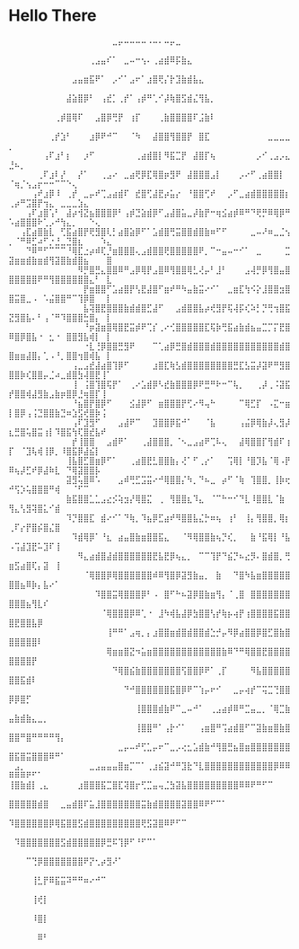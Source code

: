 # Hello There
⠀⠀⠀⠀⠀⠀⠀⠀⠀⠀⠀⠀⠀⠀⠀⠀⠀⠀⣀⡤⠤⠤⠤⠤⠠⠤⠄⠤⡤⣀⠀⠀⠀⠀⠀⠀⠀⠀⠀⠀⠀⠀⠀⠀⠀⠀⠀⠀⠀⠀⠀⠀⠀⠀⠀⠀⠀⠀⠀⠀⠀⠀⠀⠀⠀⠀⠀
⠀⠀⠀⠀⠀⠀⠀⠀⠀⠀⠀⠀⠀⠀⢀⣠⣤⠎⠁⠀⣀⠤⠒⢢⠄⢀⣴⣾⠿⡯⣷⣄⠀⠀⠀⠀⠀⠀⠀⠀⠀⠀⠀⠀⠀⠀⠀⠀⠀⠀⠀⠀⠀⠀⠀⠀⠀⠀⠀⠀⠀⠀⠀⠀⠀⠀⠀
⠀⠀⠀⠀⠀⠀⠀⠀⠀⠀⠀⣠⣤⣶⣯⠟⠁⠀⡠⠊⠁⣠⠖⠁⣰⣿⢟⡌⡗⣹⣷⣾⣧⣄⠀⠀⠀⠀⠀⠀⠀⠀⠀⠀⠀⠀⠀⠀⠀⠀⠀⠀⠀⠀⠀⠀⠀⠀⠀⠀⠀⠀⠀⠀⠀⠀⠀
⠀⠀⠀⠀⠀⠀⠀⠀⠀⠀⣼⣵⣿⡿⠃⠀⢠⣞⡁⢀⡞⠁⢠⡾⠛⢁⠊⡼⢷⣿⣫⣾⣌⢻⣧⡀⠀⠀⠀⠀⠀⠀⠀⠀⠀⠀⠀⠀⠀⠀⠀⠀⠀⠀⠀⠀⠀⠀⠀⠀⠀⠀⠀⠀⠀⠀⠀
⠀⠀⠀⠀⠀⠀⠀⠀⢀⡾⣿⢿⠏⠀⠀⣠⣿⡿⢛⡟⠀⢰⡏⠀⠀⠀⢀⣷⣿⣿⣿⣿⠏⣨⣷⠇⠀⠀⠀⠀⠀⠀⠀⠀⠀⠀⠀⠀⠀⠀⠀⠀⠀⠀⠀⠀⠀⠀⠀⠀⠀⠀⠀⠀⠀⠀⠀
⠀⠀⠀⠀⠀⠀⠀⢀⡞⣱⠃⠀⠀⠀⣰⡿⠟⠚⠉⠀⠀⠈⠳⠀⠀⣼⣿⣿⢻⣿⣿⡟⠀⣿⣏⠀⠀⠀⠀⠀⠀⠀⠀⠀⠀⣀⣀⣀⣀⡀⠀⠀⠀⠀⠀⠀⠀⠀⠀⠀⠀⠀⠀⠀⠀⠀⠀
⠀⠀⠀⠀⠀⠀⢠⠏⣰⠃⡆⠀⠀⡰⠋⠀⠀⠀⠀⠀⠀⠀⢀⣴⣾⣿⡇⠻⣯⣉⡟⠀⣼⣿⡏⢦⠀⠀⠀⠀⠀⠀⠀⡠⠊⢀⣠⡠⣄⣘⠦⡀⠀⠀⠀⠀⠀⠀⠀⠀⠀⠀⠀⠀⠀⠀⠀
⠀⠀⠀⠀⠀⢀⠏⣰⠇⡜⠀⠀⡜⠁⠀⠀⢀⣠⠔⠀⣀⣴⢟⡿⣏⢿⣿⡶⣻⠟⠀⣼⣿⣿⣿⣠⡇⠀⠀⠀⡠⠔⠋⢀⣴⣿⣿⡇⠀⠈⢶⡈⢢⣠⡖⠒⠒⠉⠉⠑⢄⠀⠀⠀⠀⠀⠀
⠀⠀⠀⠀⢠⠞⣰⡿⠸⠀⢀⡞⠀⣀⡤⠞⢉⣠⣴⣾⠏⠀⣞⣿⢋⣼⣟⡴⣥⡔⠀⠘⣿⣿⢋⠞⠀⠀⡠⠋⣀⣴⣾⣿⣿⣿⣿⣿⡆⢀⡴⠛⣩⣿⡟⢲⣄⠀⣀⣀⣀⣱⣄⠀⠀⠀⠀
⠀⠀⠀⢠⠏⣰⣿⢡⠃⠀⣼⡴⢺⣝⣦⣿⣿⣿⡿⠃⢠⡾⣙⣵⣾⡿⠋⣠⣼⣿⣥⣀⡼⣷⡟⠒⢶⣪⣴⡾⠿⠛⠙⢟⡛⠿⢿⡿⠛⠡⣴⣿⣿⣿⠗⢁⡠⠚⢳⣄⡀⠀⠀⠑⢄⠀⠀
⠀⠀⢠⣏⣴⣿⣷⣇⠀⢋⣯⣴⣿⡟⢟⣻⣿⢇⡃⣴⣿⣵⡿⠋⠁⣡⣾⣿⢛⣭⣿⣿⣾⣿⣷⠶⠋⠋⠀⠀⠀⠀⣀⠤⠜⠶⣀⣈⢢⡀⠈⠛⠿⣋⠴⠋⡐⣘⣀⣙⣿⣆⠀⠀⠀⠱⣄
⠀⠀⠀⠙⠿⠛⠋⠉⠉⠉⠘⢿⣏⣐⡴⠾⢏⡘⣶⣿⣿⣿⢄⣠⣾⣿⣿⢟⣿⣿⣿⣿⣿⠟⡀⠉⠒⣤⠤⠒⠊⠁⠀⣀⠀⠀⠀⠀⣉⣽⣶⣶⣾⣷⣶⣾⢻⣽⣿⣷⣾⣿⣦⠀⠀⠀⣿
⠀⠀⠀⠀⠀⠀⠀⠀⠀⠀⠀⠀⠻⡛⣿⣛⣄⣿⣿⠿⠛⣠⡿⢿⡟⣠⣿⠿⢻⣿⣿⢿⣃⢜⡤⠃⣸⠃⠀⠀⠀⣠⢼⡛⡿⢻⣿⣤⣿⣿⣿⣿⣿⣿⠟⠛⢻⣿⣿⣿⣿⣿⣿⣄⠃⠀⣇
⠀⠀⠀⠀⠀⠀⠀⠀⠀⠀⠀⠀⠀⡟⣶⣿⣿⠋⣡⣴⣿⡟⢣⣟⣼⣿⠋⣶⠞⠛⠳⣤⣷⣭⠔⠊⠁⠀⣀⣶⣏⢳⠪⡕⣸⣿⣿⣲⣿⣿⣭⣿⣀⠠⠀⠡⣬⣿⣿⠛⠉⢹⡿⣿⠀⠀⡇
⠀⠀⠀⠀⠀⠀⠀⠀⠀⠀⠀⠀⠀⣧⢽⣿⣟⣿⣿⣿⣷⣾⣾⣿⣋⣼⠋⠀⠀⣠⣾⣿⣿⣧⡴⢞⣻⡟⢯⢼⡯⢎⠵⡃⡙⢛⢲⣿⣯⣝⣻⣿⣧⠄⠃⢠⠈⠛⠹⣿⣿⣿⣓⣿⡄⠀⡇
⠀⠀⠀⠀⠀⠀⠀⠀⠀⠀⠀⠀⠀⠘⡶⣽⣶⣿⢿⣿⣟⣭⡾⠟⢉⡎⢀⠔⢊⣿⣿⣿⣿⣿⣏⢯⡷⢛⣯⣴⣷⣾⣦⣤⣉⡉⡍⣟⣿⠿⣿⡿⣿⣧⠐⠀⣂⠐⠀⣿⣿⣻⣧⢾⡇⠀⡇
⠀⠀⠀⠀⠀⠀⠀⠀⠀⠀⠀⠀⠀⠐⣇⢘⡿⣿⣿⣛⣻⠟⠀⠀⠀⠉⢁⣴⡿⣛⣿⣾⣿⣿⣿⣾⣿⣿⣿⣿⣿⣿⣿⣿⣿⣿⣿⣾⣿⣿⣶⣶⣼⣿⡄⢁⠠⠘⡀⣿⣿⢲⣿⢾⣧⠀⡇
⠀⠀⠀⠀⠀⠀⠀⠀⠀⠀⠀⢠⣀⣠⣞⣼⣴⣿⢹⡿⠋⠀⠀⠀⠀⣰⣿⣏⢷⣣⣾⣿⣿⣿⣿⣿⣿⣿⣿⣛⣏⣣⣭⡼⣽⠟⠛⣻⣿⣿⣿⡷⢎⣿⣿⡤⣈⠴⣀⣾⣿⣳⢼⣿⣟⢸⠁
⠀⠀⠀⠀⠀⠀⠀⠀⠀⠀⠀⢸⠀⢨⣿⢹⣿⢯⡟⠁⠀⢀⠔⣡⣾⡿⠣⣞⣷⣿⣿⣿⡿⠟⣛⠛⠗⠒⠉⢧⡀⠀⠀⢀⡼⢀⠨⣽⣯⡞⣿⣿⢾⣼⣻⣷⣠⣷⡶⣿⡿⣘⢶⣿⡏⢸⠀
⠀⠀⠀⠀⠀⠀⠀⠀⠀⠀⠀⠘⣦⣿⡟⣿⡿⠋⠀⠀⠀⣪⣼⡿⠋⠀⣶⣿⣿⣿⡟⢋⠔⠻⢤⠓⠀⠀⠀⠀⠉⢿⣋⡏⠀⠠⣍⠒⣶⡇⣿⡿⢠⢨⣙⣿⣿⣷⣙⠶⣱⣫⢞⣿⡷⢨⠀
⠀⠀⠀⠀⠀⠀⠀⠀⠀⠀⠀⢠⠏⣹⣻⠋⠀⠀⠀⣠⣼⠟⠉⠀⠀⣹⣿⣿⡿⣯⠚⠁⠀⠀⠈⣧⠀⠀⠀⠀⢠⣬⡿⢿⣷⡼⢄⣻⡼⣆⣛⣿⢥⣿⣭⢰⡇⠹⣿⣯⢳⢏⣿⣞⣧⠞⠀
⠀⠀⠀⠀⠀⠀⠀⠀⠀⠀⠀⡞⢸⣿⣿⠀⠀⣠⣾⠟⠁⠀⠀⢀⣼⣿⣿⣿⡀⠈⠢⣀⣠⣴⠟⢉⠧⢄⠀⠀⣼⢿⣿⣿⡏⢻⣾⠏⢰⡏⠀⠈⣹⢧⢾⢸⡿⡀⠸⣿⣯⡿⣼⣮⡇⠀⠀
⠀⠀⠀⠀⠀⠀⠀⠀⠀⠀⢸⣧⣿⣋⣿⣶⡿⠋⠁⠀⠀⢀⣴⣿⣟⣃⣿⣿⣷⡄⢜⠁⠋⢀⡔⠁⠀⠀⢩⢿⡇⠘⣿⡹⣧⠈⢿⠠⡟⠿⢦⡼⣋⠞⡿⣼⠷⣇⠀⠙⢿⣽⣿⣿⡧⠀⠀
⠀⠀⠀⠀⠀⠀⠀⠀⠀⠀⣽⣻⢥⣿⠿⠡⠀⠀⠀⣠⠾⢛⣋⣩⣭⠔⠚⢿⣿⣿⡌⠳⡀⠙⠦⣀⠀⡴⠋⠈⢷⠀⢹⣿⣿⡀⢸⡷⢖⠚⢫⡱⢥⣿⣿⣿⠛⢾⠀⠀⠈⠋⠉⠀⠀⠀⠀
⠀⠀⠀⠀⠀⠀⠀⠀⠀⠀⣷⣯⣿⣿⣁⣁⣠⣔⡪⢵⣲⡜⢿⣿⣍⠀⢀⠀⢻⣿⣿⣆⠹⣄⠀⠈⠉⠓⠒⠊⠙⣇⠸⣿⣿⣇⠈⣷⠀⢻⣄⢣⣻⢽⣿⣅⠊⣾⠀⠀⠀⠀⠀⠀⠀⠀⠀
⠀⠀⠀⠀⠀⠀⠀⠀⠀⠀⠹⡙⣿⣿⣏⠀⣾⠔⠊⠁⠙⢷⡀⠹⣦⡿⣋⣴⠞⠻⣿⣿⣧⣌⡓⠶⢦⠀⢰⠃⠀⢸⡄⢻⣿⣿⡀⢿⡆⢀⠏⡔⡟⣿⡮⣿⣌⣿⠀⠀⠀⠀⠀⠀⠀⠀⠀
⠀⠀⠀⠀⠀⠀⠀⠀⠀⠀⠀⠹⣾⢿⡿⠁⠘⣆⠀⣴⣤⣿⣷⣶⣿⣿⣯⣄⠀⠀⠈⠻⢿⣿⣿⣷⢦⡙⢎⡀⠀⠀⣷⠘⣯⢿⡇⠘⣧⠠⢩⣼⣹⣟⠥⣹⠏⢸⠀⠀⠀⠀⠀⠀⠀⠀⠀
⠀⠀⠀⠀⠀⠀⠀⠀⠀⠀⠀⠀⠻⣄⣴⣾⣿⣼⣾⣿⣿⣿⣿⣿⣿⣟⣧⣟⡿⢦⣄⡀⠀⠉⠉⢹⡟⠙⣮⡙⠦⣔⡻⠄⣿⣾⣿⡀⢛⣶⣫⣴⣿⢏⡄⣽⠀⢸⠀⠀⠀⠀⠀⠀⠀⠀⠀
⠀⠀⠀⠀⠀⠀⠀⠀⠀⠀⠀⠀⠀⠈⢿⣿⣿⡿⢿⣿⣿⣿⣿⣿⣿⠾⠿⢻⣿⡿⣽⣻⣷⣤⡀⠀⣷⠀⠀⠙⣿⠳⣧⣶⣿⣿⣿⣿⣿⣿⣿⣦⠿⡷⡄⣧⠔⠁⠀⠀⠀⠀⠀⠀⠀⠀⠀
⠀⠀⠀⠀⠀⠀⠀⠀⠀⠀⠀⠀⠀⠀⠀⠹⣿⣿⣭⢿⣿⣿⣿⡿⠃⠠⠀⣿⠋⠓⠦⣽⡿⣿⣷⣶⢻⡄⠈⢀⣿⠀⣿⣿⣿⣿⣿⣿⣿⣿⣿⣿⣦⢻⣇⠎⠀⠀⠀⠀⠀⠀⠀⠀⠀⠀⠀
⠀⠀⠀⠀⠀⠀⠀⠀⠀⠀⠀⠀⠀⠀⠀⠀⠈⢿⣿⣿⣿⡿⠿⢁⠐⠀⣸⠳⢾⣧⣼⡿⣳⣿⣿⢣⡞⢷⡦⢴⡟⢰⣿⣿⣿⣿⣯⣿⣿⣿⣟⣿⣿⣧⡿⠀⠀⠀⠀⠀⠀⠀⠀⠀⠀⠀⠀
⠀⠀⠀⠀⠀⠀⠀⠀⠀⠀⠀⠀⠀⠀⠀⠀⠀⢸⠛⠛⠁⣠⢶⡀⡄⣰⣿⣿⣶⣾⣿⣾⣿⣿⣾⣑⡚⡤⠻⡿⣴⣿⣿⡿⣿⣋⣿⣷⣿⣿⣿⣿⣿⣿⠇⠀⠀⠀⠀⠀⠀⠀⠀⠀⠀⠀⠀
⠀⠀⠀⠀⠀⠀⠀⠀⠀⠀⠀⠀⠀⠀⠀⠀⠀⢿⣶⣶⣿⣝⠲⣥⣶⣿⣿⣿⣿⣿⣿⣿⣿⣿⣿⣿⣿⣷⠿⠙⠛⢿⣿⣿⣟⣿⣿⣿⣿⣿⣿⣿⣿⡟⠀⠀⠀⠀⠀⠀⠀⠀⠀⠀⠀⠀⠀
⠀⠀⠀⠀⠀⠀⠀⠀⠀⠀⠀⠀⠀⠀⠀⠀⠀⠀⠙⢿⣿⣮⣷⣿⣿⣿⣿⣿⣿⣿⢫⣿⣿⡿⠟⠁⢀⡏⠀⠀⠀⠀⠻⣧⣿⣿⣿⣿⣿⣿⣿⣯⣾⠇⠀⠀⠀⠀⠀⠀⠀⠀⠀⠀⠀⠀⠀
⠀⠀⠀⠀⠀⠀⠀⠀⠀⠀⠀⠀⠀⠀⠀⠀⠀⠀⠀⠀⠙⠚⣿⣿⣿⣿⣿⣿⣯⣿⡿⠟⠉⢱⡤⠖⠊⠀⠀⣀⡤⢴⡞⠉⢭⣉⢙⣿⣿⡿⡿⣿⡋⠀⠀⠀⠀⠀⠀⠀⠀⠀⠀⠀⠀⠀⠀
⠀⠀⠀⠀⠀⠀⠀⠀⠀⠀⠀⠀⠀⠀⠀⠀⠀⠀⠀⠀⠀⠀⢸⣿⣿⣿⣾⣷⠟⠉⣀⠤⠚⠁⠀⢀⣠⣴⡾⠿⠛⣉⣤⣀⡀⠈⢿⣉⣷⣤⣷⣾⣷⣄⣀⡀⠀⠀⠀⠀⠀⠀⠀⠀⠀⠀⠀
⠀⠀⠀⠀⠀⠀⠀⠀⠀⠀⠀⠀⠀⠀⠀⠀⠀⠀⠀⠀⠀⠀⢸⣿⣿⠛⠁⢠⡗⠊⠁⠀⠀⢠⣶⣿⠛⢩⣴⣾⣿⠋⠉⣽⣷⣶⣿⣷⣿⣿⣿⠛⣿⠛⠛⠛⠛⢻⡄⠀⠀⠀⠀⠀⠀⠀⠀
⠀⠀⠀⠀⠀⠀⠀⠀⠀⠀⠀⠀⠀⠀⠀⠀⠀⠀⠀⣀⡤⠤⠞⢋⣁⡤⠖⠉⣀⡠⢔⣂⣡⣾⣷⠚⢻⣿⣛⣦⣿⣶⣿⣿⣿⣿⣿⣿⣿⣿⣯⣿⣭⣿⣿⣿⠿⠛⠁⠀⠀⠀⠀⠀⠀⠀⠀
⠀⣠⡀⠀⠀⠀⠀⠀⠀⠀⠀⠀⠀⠀⣀⣠⣤⣤⣤⣿⣶⡉⠉⠁⢀⣰⣮⣽⠚⠛⣹⣗⠙⣇⣿⣿⣿⣿⣿⣿⣿⣿⣿⣿⣿⣿⡿⠿⠿⠿⠿⠿⠟⠋⠁⠀⠀⠀⠀⠀⠀⠀⠀⠀⠀⠀⠀
⢸⣿⣷⣾⡇⢀⣄⠀⠀⠀⠀⠀⣰⣿⣿⣿⣯⣉⣿⣏⢽⣿⡖⢋⣉⣤⢤⣈⣳⣽⣧⣿⣿⣿⣿⣿⣿⣿⣿⣿⠿⠿⠟⠛⠋⠉⠀⠀⠀⠀⠀⠀⠀⠀⠀⠀⠀⠀⠀⠀⠀⠀⠀⠀⠀⠀⠀
⣿⣿⣿⣿⣿⣾⣿⠀⠀⣀⣤⣾⣿⠏⣥⣸⣿⣿⣿⣿⣿⣿⣿⣭⣷⣾⣿⣿⣿⣿⣽⣿⣿⠿⠟⠋⠉⠁⠀⠀⠀⠀⠀⠀⠀⠀⠀⠀⠀⠀⠀⠀⠀⠀⠀⠀⠀⠀⠀⠀⠀⠀⠀⠀⠀⠀⠀
⠹⣿⣿⣿⣿⣿⣿⡿⢿⣯⣿⣿⣫⣾⣿⣿⣿⣿⣿⣿⣿⣿⣿⢟⣫⣽⣿⠿⠟⠋⠉⠀⠀⠀⠀⠀⠀⠀⠀⠀⠀⠀⠀⠀⠀⠀⠀⠀⠀⠀⠀⠀⠀⠀⠀⠀⠀⠀⠀⠀⠀⠀⠀⠀⠀⠀⠀
⠀⠹⣿⣿⣿⣿⣿⣿⣿⣫⣾⣿⣿⣿⣿⣿⡿⣛⠯⢹⡿⠋⠘⠋⠉⠁⠀⠀⠀⠀⠀⠀⠀⠀⠀⠀⠀⠀⠀⠀⠀⠀⠀⠀⠀⠀⠀⠀⠀⠀⠀⠀⠀⠀⠀⠀⠀⠀⠀⠀⠀⠀⠀⠀⠀⠀⠀
⠀⠀⠀⠉⢙⡿⣿⣿⣿⣿⣿⣿⣿⠟⡝⢂⡴⣻⠜⠁⠀⠀⠀⠀⠀⠀⠀⠀⠀⠀⠀⠀⠀⠀⠀⠀⠀⠀⠀⠀⠀⠀⠀⠀⠀⠀⠀⠀⠀⠀⠀⠀⠀⠀⠀⠀⠀⠀⠀⠀⠀⠀⠀⠀⠀⠀⠀
⠀⠀⠀⠀⢸⣃⡟⠿⣯⣭⠽⠛⠛⠶⠔⠚⠉⠀⠀⠀⠀⠀⠀⠀⠀⠀⠀⠀⠀⠀⠀⠀⠀⠀⠀⠀⠀⠀⠀⠀⠀⠀⠀⠀⠀⠀⠀⠀⠀⠀⠀⠀⠀⠀⠀⠀⠀⠀⠀⠀⠀⠀⠀⠀⠀⠀⠀
⠀⠀⠀⠀⢸⢞⡇⠀⠀⠀⠀⠀⠀⠀⠀⠀⠀⠀⠀⠀⠀⠀⠀⠀⠀⠀⠀⠀⠀⠀⠀⠀⠀⠀⠀⠀⠀⠀⠀⠀⠀⠀⠀⠀⠀⠀⠀⠀⠀⠀⠀⠀⠀⠀⠀⠀⠀⠀⠀⠀⠀⠀⠀⠀⠀⠀⠀
⠀⠀⠀⠀⠸⣿⡇⠀⠀⠀⠀⠀⠀⠀⠀⠀⠀⠀⠀⠀⠀⠀⠀⠀⠀⠀⠀⠀⠀⠀⠀⠀⠀⠀⠀⠀⠀⠀⠀⠀⠀⠀⠀⠀⠀⠀⠀⠀⠀⠀⠀⠀⠀⠀⠀⠀⠀⠀⠀⠀⠀⠀⠀⠀⠀⠀⠀
⠀⠀⠀⠀⠀⠿⠃⠀⠀⠀⠀⠀⠀⠀⠀⠀⠀⠀⠀⠀⠀⠀⠀⠀⠀⠀⠀⠀⠀⠀⠀⠀⠀⠀⠀⠀⠀⠀⠀⠀⠀⠀⠀⠀⠀⠀⠀⠀⠀⠀⠀⠀⠀⠀⠀⠀⠀⠀⠀⠀⠀⠀⠀⠀⠀⠀⠀
